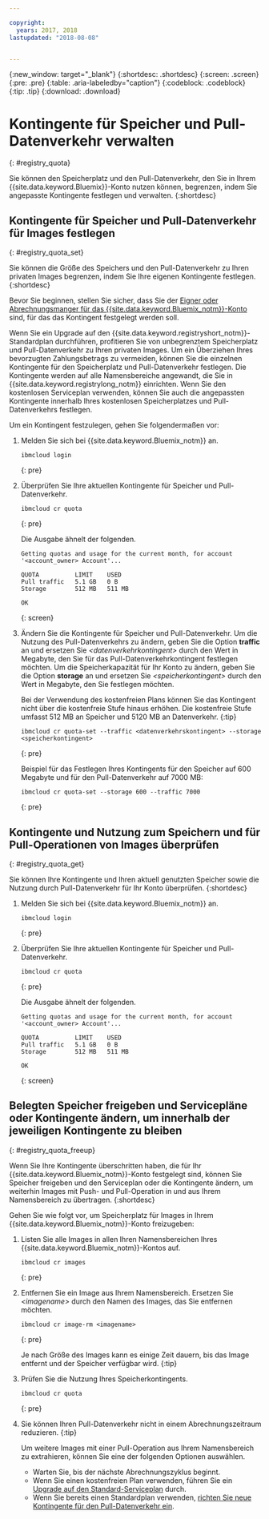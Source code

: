 ```yaml
---

copyright:
  years: 2017, 2018
lastupdated: "2018-08-08"


---
```


{:new_window: target="_blank"}
{:shortdesc: .shortdesc}
{:screen: .screen}
{:pre: .pre}
{:table: .aria-labeledby="caption"}
{:codeblock: .codeblock}
{:tip: .tip}
{:download: .download}


# Kontingente für Speicher und Pull-Datenverkehr verwalten
{: #registry_quota}

Sie können den Speicherplatz und den Pull-Datenverkehr, den Sie in Ihrem {{site.data.keyword.Bluemix}}-Konto nutzen können, begrenzen, indem Sie angepasste Kontingente festlegen und verwalten.
{:shortdesc}


## Kontingente für Speicher und Pull-Datenverkehr für Images festlegen
{: #registry_quota_set}

Sie können die Größe des Speichers und den Pull-Datenverkehr zu Ihren privaten Images begrenzen, indem Sie Ihre eigenen Kontingente festlegen.
{:shortdesc}

Bevor Sie beginnen, stellen Sie sicher, dass Sie der [Eigner oder Abrechnungsmanger für das {{site.data.keyword.Bluemix_notm}}-Konto](/docs/iam/users_roles.html#userroles) sind, für das das Kontingent festgelegt werden soll.

Wenn Sie ein Upgrade auf den {{site.data.keyword.registryshort_notm}}-Standardplan durchführen, profitieren Sie von unbegrenztem Speicherplatz und Pull-Datenverkehr zu Ihren privaten Images. Um ein Überziehen Ihres bevorzugten Zahlungsbetrags zu vermeiden, können Sie die einzelnen Kontingente für den Speicherplatz und Pull-Datenverkehr festlegen. Die Kontingente werden auf alle Namensbereiche angewandt, die Sie in {{site.data.keyword.registrylong_notm}} einrichten. Wenn Sie den kostenlosen Serviceplan verwenden, können Sie auch die angepassten Kontingente innerhalb Ihres kostenlosen Speicherplatzes und Pull-Datenverkehrs festlegen.

Um ein Kontingent festzulegen, gehen Sie folgendermaßen vor:

1.  Melden Sie sich bei {{site.data.keyword.Bluemix_notm}} an.

    ```
    ibmcloud login
    ```
    {: pre}

2.  Überprüfen Sie Ihre aktuellen Kontingente für Speicher und Pull-Datenverkehr.

    ```
    ibmcloud cr quota
    ```
    {: pre}

    Die Ausgabe ähnelt der folgenden.

    ```
    Getting quotas and usage for the current month, for account '<account_owner> Account'...

    QUOTA          LIMIT    USED   
    Pull traffic   5.1 GB   0 B   
    Storage        512 MB   511 MB

    OK
    ```
    {: screen}

3.  Ändern Sie die Kontingente für Speicher und Pull-Datenverkehr. Um die Nutzung des Pull-Datenverkehrs zu ändern, geben Sie die Option **traffic** an und ersetzen Sie _&lt;datenverkehrkontingent&gt;_ durch den Wert in Megabyte, den Sie für das Pull-Datenverkehrkontingent festlegen möchten. Um die Speicherkapazität für Ihr Konto zu ändern, geben Sie die Option **storage** an und ersetzen Sie _&lt;speicherkontingent&gt;_ durch den Wert in Megabyte, den Sie festlegen möchten.

    Bei der Verwendung des kostenfreien Plans können Sie das Kontingent nicht über die kostenfreie Stufe hinaus erhöhen. Die kostenfreie Stufe umfasst 512 MB an Speicher und 5120 MB an Datenverkehr.
    {:tip}

    ```
    ibmcloud cr quota-set --traffic <datenverkehrskontingent> --storage <speicherkontingent>
    ```
    {: pre}

    Beispiel für das Festlegen Ihres Kontingents für den Speicher auf 600 Megabyte und für den Pull-Datenverkehr auf 7000 MB:

    ```
    ibmcloud cr quota-set --storage 600 --traffic 7000
    ```
    {: pre}


## Kontingente und Nutzung zum Speichern und für Pull-Operationen von Images überprüfen
{: #registry_quota_get}

Sie können Ihre Kontingente und Ihren aktuell genutzten Speicher sowie die Nutzung durch Pull-Datenverkehr für Ihr Konto überprüfen.
{:shortdesc}

1.  Melden Sie sich bei {{site.data.keyword.Bluemix_notm}} an.

    ```
    ibmcloud login
    ```
    {: pre}

2.  Überprüfen Sie Ihre aktuellen Kontingente für Speicher und Pull-Datenverkehr.

    ```
    ibmcloud cr quota
    ```
    {: pre}

    Die Ausgabe ähnelt der folgenden.

    ```
    Getting quotas and usage for the current month, for account '<account_owner> Account'...

    QUOTA          LIMIT    USED   
    Pull traffic   5.1 GB   0 B   
    Storage        512 MB   511 MB

    OK
    ```
    {: screen}


## Belegten Speicher freigeben und Servicepläne oder Kontingente ändern, um innerhalb der jeweiligen Kontingente zu bleiben
{: #registry_quota_freeup}

Wenn Sie Ihre Kontingente überschritten haben, die für Ihr {{site.data.keyword.Bluemix_notm}}-Konto festgelegt sind, können Sie Speicher freigeben und den Serviceplan oder die Kontingente ändern, um weiterhin Images mit Push- und Pull-Operation in und aus Ihrem Namensbereich zu übertragen.
{:shortdesc}

Gehen Sie wie folgt vor, um Speicherplatz für Images in Ihrem {{site.data.keyword.Bluemix_notm}}-Konto freizugeben:

1.  Listen Sie alle Images in allen Ihren Namensbereichen Ihres {{site.data.keyword.Bluemix_notm}}-Kontos auf.

    ```
    ibmcloud cr images
    ```
    {: pre}

2.  Entfernen Sie ein Image aus Ihrem Namensbereich. Ersetzen Sie _&lt;imagename&gt;_ durch den Namen des Images, das Sie entfernen möchten.

    ```
    ibmcloud cr image-rm <imagename>
    ```
    {: pre}

    Je nach Größe des Images kann es einige Zeit dauern, bis das Image entfernt und der Speicher verfügbar wird.
    {:tip}

3.  Prüfen Sie die Nutzung Ihres Speicherkontingents.

    ```
    ibmcloud cr quota
    ```
    {: pre}

4. Sie können Ihren Pull-Datenverkehr nicht in einem Abrechnungszeitraum reduzieren.
   {:tip}

    Um weitere Images mit einer Pull-Operation aus Ihrem Namensbereich zu extrahieren, können Sie eine der folgenden Optionen auswählen.

    -   Warten Sie, bis der nächste Abrechnungszyklus beginnt.
    -   Wenn Sie einen kostenfreien Plan verwenden, führen Sie ein [Upgrade auf den Standard-Serviceplan](registry_overview.html#registry_plan_upgrade) durch.
    -   Wenn Sie bereits einen Standardplan verwenden, [richten Sie neue Kontingente für den Pull-Datenverkehr ein](#registry_quota_set).

